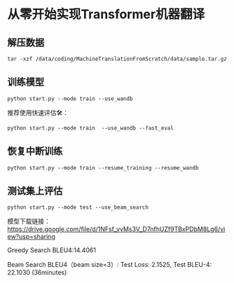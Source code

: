 # 从零开始实现Transformer机器翻译
## 解压数据
```shell
tar -xzf /data/coding/MachineTranslationFromScratch/data/sample.tar.gz 
```
## 训练模型
```shell
python start.py --mode train --use_wandb
```
推荐使用快速评估🛠️：
```shell
python start.py --mode train  --use_wandb --fast_eval
```
## 恢复中断训练
```shell
python start.py --mode train --resume_training --resume_wandb 
```
## 测试集上评估
```shell
python start.py --mode test --use_beam_search
```
模型下载链接：https://drive.google.com/file/d/1NFsf_vvMs3V_D7nfhUZf9TBxPDbM8Lg6/view?usp=sharing

Greedy Search BLEU4:14.4061

Beam Search BLEU4（beam size=3）: Test Loss: 2.1525, Test BLEU-4: 22.1030 (36minutes)
